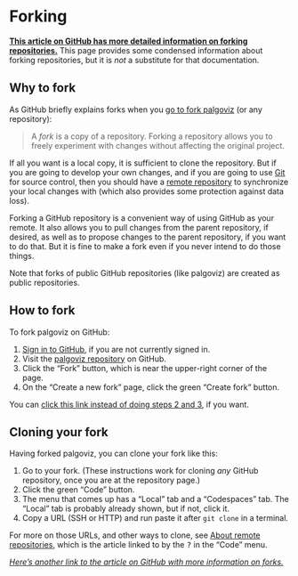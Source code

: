 <!-- SPDX-License-Identifier: 0BSD -->

# Forking

[**This article on GitHub has more detailed information on forking
repositories.**](https://docs.github.com/en/get-started/quickstart/fork-a-repo)
This page provides some condensed information about forking repositories, but
it is *not* a substitute for that documentation.

## Why to fork

As GitHub briefly explains forks when you [go to fork
palgoviz](https://github.com/EliahKagan/palgoviz/fork) (or any repository):

> A *fork* is a copy of a repository. Forking a repository allows you to freely
> experiment with changes without affecting the original project.

If all you want is a local copy, it is sufficient to clone the repository. But
if you are going to develop your own changes, and if you are going to use
[Git](https://git-scm.com/) for source control, then you should have a [remote
repository](https://git-scm.com/book/en/v2/Git-Basics-Working-with-Remotes) to
synchronize your local changes with (which also provides some protection
against data loss).

Forking a GitHub repository is a convenient way of using GitHub as your remote.
It also allows you to pull changes from the parent repository, if desired, as
well as to propose changes to the parent repository, if you want to do that.
But it is fine to make a fork even if you never intend to do those things.

Note that forks of public GitHub repositories (like palgoviz) are created as
public repositories.

## How to fork

To fork palgoviz on GitHub:

1. [Sign in to GitHub](https://github.com/login), if you are not currently
   signed in.
2. Visit the [palgoviz repository](https://github.com/EliahKagan/palgoviz) on
   GitHub.
3. Click the “Fork” button, which is near the upper-right corner of the page.
4. On the “Create a new fork” page, click the green “Create fork” button.

You can [click this link instead of doing steps 2 and
3](https://github.com/EliahKagan/palgoviz/fork), if you want.

## Cloning your fork

Having forked palgoviz, you can clone your fork like this:

1. Go to your fork. (These instructions work for cloning *any* GitHub
   repository, once you are at the repository page.)
2. Click the green “Code” button.
3. The menu that comes up has a “Local” tab and a “Codespaces” tab. The “Local”
   tab is probably already shown, but if not, click it.
4. Copy a URL (SSH or HTTP) and run paste it after `git clone` in a terminal.

For more on those URLs, and other ways to clone, see [About remote
repositories](https://docs.github.com/en/get-started/getting-started-with-git/about-remote-repositories),
which is the article linked to by the <kbd>?</kbd> in the “Code” menu.

[*Here’s another link to the article on GitHub with more information on
forks.*](https://docs.github.com/en/get-started/quickstart/fork-a-repo)
